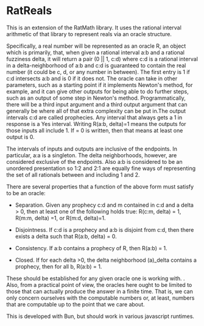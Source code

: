# RatReals

This is an extension of the RatMath library. It uses the rational interval arithmetic of that library to represent reals via an oracle structure.

Specifically, a real number will be represented as an oracle R, an object which is primarily, that, when given a rational interval a:b and a rational fuzziness delta, it will return a pair (0 || 1, c:d) where c:d is a rational interval in a delta-neighborhood of a:b and c:d is guaranteed to contain the real number (it could be c, d, or any number in between). The first entry is 1 if c:d intersects a:b and is 0 if it does not. The oracle can take in other parameters, such as a starting point if it implements Newton's method, for example, and it can give other outputs for being able to do further steps, such as an output of some step in Newton's method. Programmatically, there will be a third input argument and a third output argument that can generally be where all of that extra complexity can be put in.The output intervals c:d are called prophecies. Any interval that always gets a 1 in response is a Yes interval. Writing R(a:b, delta)=1 means the outputs for those inputs all include 1. If = 0 is written, then that means at least one output is 0.

The intervals of inputs and outputs are inclusive of the endpoints. In particular, a:a is a singleton. The delta neighborhoods, however, are considered exclusive of the endpoints. Also a:b is considered to be an unordered presentation so 1:2 and 2:1 are equally fine ways of representing the set of all rationals between and including 1 and 2.

There are several properties that a function of the above form must satisfy to be an oracle:

- Separation. Given any prophecy c:d and m contained in c:d and a delta > 0, then at least  one of the following holds true: R(c:m, delta) = 1, R(m:m, delta) =1, or R(m:d, delta)=1.

- Disjointness. If c:d is a prophecy and a:b is disjoint from c:d, then there exists a delta such that R(a:b, delta) = 0.

- Consistency. If a:b contains a prophecy of R, then R(a:b) = 1.

- Closed. If for each delta >0, the delta neighborhood (a)_delta contains a prophecy, then for all b, R(a:b) = 1.



These should be established for any given oracle one is working with. . Also, from a practical point of view, the oracles here ought to be limited to those that can actually produce the answer in a finite time. That is, we can only concern ourselves with the computable numbers or, at least, numbers that are computable up to the point that we care about.

This is developed with Bun, but should work in various javascript runtimes.
